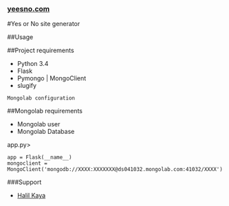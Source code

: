 ### [yeesno.com](http://yeesno.com)
#Yes or No site generator

##Usage

##Project requirements
- Python 3.4
- Flask
- Pymongo | MongoClient
- slugify
```
Mongolab configuration
```
##Mongolab requirements
- Mongolab user
- Mongolab Database

app.py>

```
app = Flask(__name__)
mongoclient = MongoClient('mongodb://XXXX:XXXXXXX@ds041032.mongolab.com:41032/XXXX')
```
###Support
- [Halil Kaya](http://github.com/halilkaya)